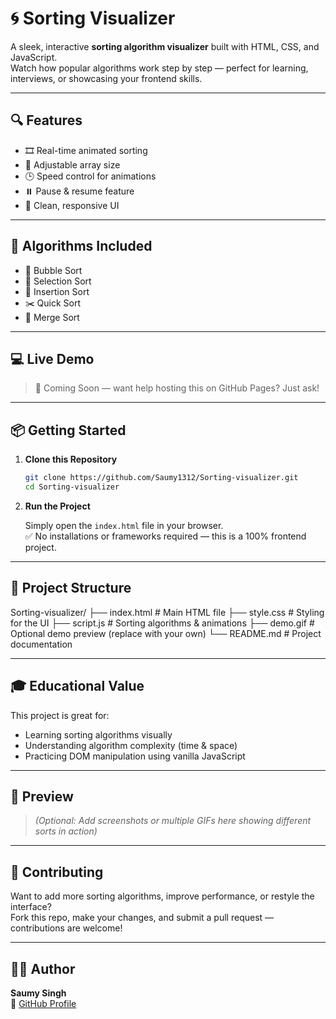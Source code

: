 # 🌀 Sorting Visualizer

A sleek, interactive **sorting algorithm visualizer** built with HTML, CSS, and JavaScript.  
Watch how popular algorithms work step by step — perfect for learning, interviews, or showcasing your frontend skills.

<!--![Sorting Visualizer Demo](demo.gif) <!-- Replace this with an actual gif if available -->

---

## 🔍 Features

- 🎞️ Real-time animated sorting
- 🔢 Adjustable array size
- 🕒 Speed control for animations
- ⏸️ Pause & resume feature
- 🧼 Clean, responsive UI

---

## 🚀 Algorithms Included

- 🫧 Bubble Sort  
- 📍 Selection Sort  
- 🧩 Insertion Sort  
- ✂️ Quick Sort  
- 🧬 Merge Sort

---

## 💻 Live Demo

> 🔗 Coming Soon — want help hosting this on GitHub Pages? Just ask!

---

## 📦 Getting Started

1. **Clone this Repository**

    ```bash
    git clone https://github.com/Saumy1312/Sorting-visualizer.git
    cd Sorting-visualizer
    ```

2. **Run the Project**

    Simply open the `index.html` file in your browser.  
    ✅ No installations or frameworks required — this is a 100% frontend project.

---

## 📁 Project Structure

Sorting-visualizer/
├── index.html # Main HTML file
├── style.css # Styling for the UI
├── script.js # Sorting algorithms & animations
├── demo.gif # Optional demo preview (replace with your own)
└── README.md # Project documentation

---

## 🎓 Educational Value

This project is great for:

- Learning sorting algorithms visually
- Understanding algorithm complexity (time & space)
- Practicing DOM manipulation using vanilla JavaScript

---

## 📸 Preview

> *(Optional: Add screenshots or multiple GIFs here showing different sorts in action)*

---

## 🙌 Contributing

Want to add more sorting algorithms, improve performance, or restyle the interface?  
Fork this repo, make your changes, and submit a pull request — contributions are welcome!

---




## 👨‍💻 Author

**Saumy Singh**  
🔗 [GitHub Profile](https://github.com/Saumy1312)
